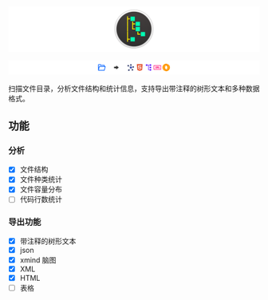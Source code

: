 ![](/docs/image/logo.png)

![](/docs/image/forder-to-others.png)

扫描文件目录，分析文件结构和统计信息，支持导出带注释的树形文本和多种数据格式。

## 功能

### 分析

* [x] 文件结构
* [x] 文件种类统计
* [x] 文件容量分布
* [ ] 代码行数统计

### 导出功能

* [x] 带注释的树形文本
* [x] json
* [x] xmind 脑图
* [x] XML
* [x] HTML
* [ ] 表格
